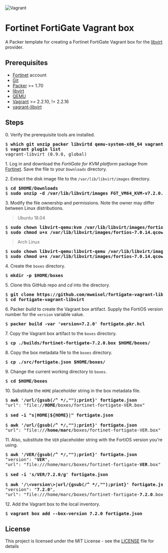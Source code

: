 <img alt="Vagrant" src="https://img.shields.io/badge/vagrant%20-%231563FF.svg?&style=for-the-badge&logo=vagrant&logoColor=white"/>

# Fortinet FortiGate Vagrant box

A Packer template for creating a Fortinet FortiGate Vagrant box for the [libvirt](https://libvirt.org) provider.

## Prerequisites

  * [Fortinet](https://support.fortinet.com) account
  * [Git](https://git-scm.com)
  * [Packer](https://packer.io) >= 1.70
  * [libvirt](https://libvirt.org)
  * [QEMU](https://www.qemu.org)
  * [Vagrant](https://www.vagrantup.com) >= 2.2.10, != 2.2.16
  * [vagrant-libvirt](https://github.com/vagrant-libvirt/vagrant-libvirt)

## Steps

0\. Verify the prerequisite tools are installed.

<pre>
$ <b>which git unzip packer libvirtd qemu-system-x86_64 vagrant</b>
$ <b>vagrant plugin list</b>
vagrant-libvirt (0.9.0, global)
</pre>

1\. Log in and download the _FortiGate for KVM platform_ package from [Fortinet](https://docs.fortinet.com/document/fortigate-private-cloud/7.2.0/kvm-administration-guide/706376/about-fortigate-vm-on-kvm). Save the file to your `Downloads` directory.

2\. Extract the disk image file to the `/var/lib/libvirt/images` directory.

<pre>
$ <b>cd $HOME/Downloads</b>
$ <b>sudo unzip -d /var/lib/libvirt/images FGT_VM64_KVM-v7.2.0.F-build1157-FORTINET.out.kvm.zip</b>
</pre>

3\. Modify the file ownership and permissions. Note the owner may differ between Linux distributions.

> Ubuntu 18.04

<pre>
$ <b>sudo chown libvirt-qemu:kvm /var/lib/libvirt/images/fortios-7.0.14.qcow2</b>
$ <b>sudo chmod u+x /var/lib/libvirt/images/fortios-7.0.14.qcow2</b>
</pre>

> Arch Linux

<pre>
$ <b>sudo chown libvirt-qemu:libvirt-qemu /var/lib/libvirt/images/fortios-7.0.14.qcow2</b>
$ <b>sudo chmod u+x /var/lib/libvirt/images/fortios-7.0.14.qcow2</b>
</pre>

4\. Create the `boxes` directory.

<pre>
$ <b>mkdir -p $HOME/boxes</b>
</pre>

5\. Clone this GitHub repo and _cd_ into the directory.

<pre>
$ <b>git clone https://github.com/mweisel/fortigate-vagrant-libvirt</b>
$ <b>cd fortigate-vagrant-libvirt</b>
</pre>

6\. Packer _build_ to create the Vagrant box artifact. Supply the FortiOS version number for the `version` variable value.

<pre>
$ <b>packer build -var 'version=7.2.0' fortigate.pkr.hcl</b>
</pre>

7\. Copy the Vagrant box artifact to the `boxes` directory.

<pre>
$ <b>cp ./builds/fortinet-fortigate-7.2.0.box $HOME/boxes/</b>
</pre>

8\. Copy the box metadata file to the `boxes` directory.

<pre>
$ <b>cp ./src/fortigate.json $HOME/boxes/</b>
</pre>

9\. Change the current working directory to `boxes`.

<pre>
$ <b>cd $HOME/boxes</b>
</pre>

10\. Substitute the `HOME` placeholder string in the box metadata file.

<pre>
$ <b>awk '/url/{gsub(/^ */,"");print}' fortigate.json</b>
"url": "file://<b>HOME</b>/boxes/fortinet-fortigate-VER.box"

$ <b>sed -i "s|HOME|${HOME}|" fortigate.json</b>

$ <b>awk '/url/{gsub(/^ */,"");print}' fortigate.json</b>
"url": "file://<b>/home/marc</b>/boxes/fortinet-fortigate-VER.box"
</pre>

11\. Also, substitute the `VER` placeholder string with the FortiOS version you're using.

<pre>
$ <b>awk '/VER/{gsub(/^ */,"");print}' fortigate.json</b>
"version": "<b>VER</b>",
"url": "file:///home/marc/boxes/fortinet-fortigate-<b>VER</b>.box"

$ <b>sed -i 's/VER/7.2.0/g' fortigate.json</b>

$ <b>awk '/\&lt;version\&gt;|url/{gsub(/^ */,"");print}' fortigate.json</b>
"version": "<b>7.2.0</b>",
"url": "file:///home/marc/boxes/fortinet-fortigate-<b>7.2.0</b>.box"
</pre>

12\. Add the Vagrant box to the local inventory.

<pre>
$ <b>vagrant box add --box-version 7.2.0 fortigate.json</b>
</pre>

## License

This project is licensed under the MIT License - see the [LICENSE](LICENSE) file for details
